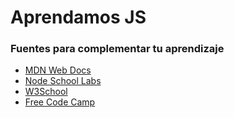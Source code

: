 # Aprendamos JS

### Fuentes para complementar tu aprendizaje
* [MDN Web Docs](https://developer.mozilla.org/es/docs/Web/JavaScript)
* [Node School Labs](https://nodeschool.io/#workshoppers)
* [W3School](https://www.w3schools.com/js/DEFAULT.asp)
* [Free Code Camp](https://www.freecodecamp.org/)
